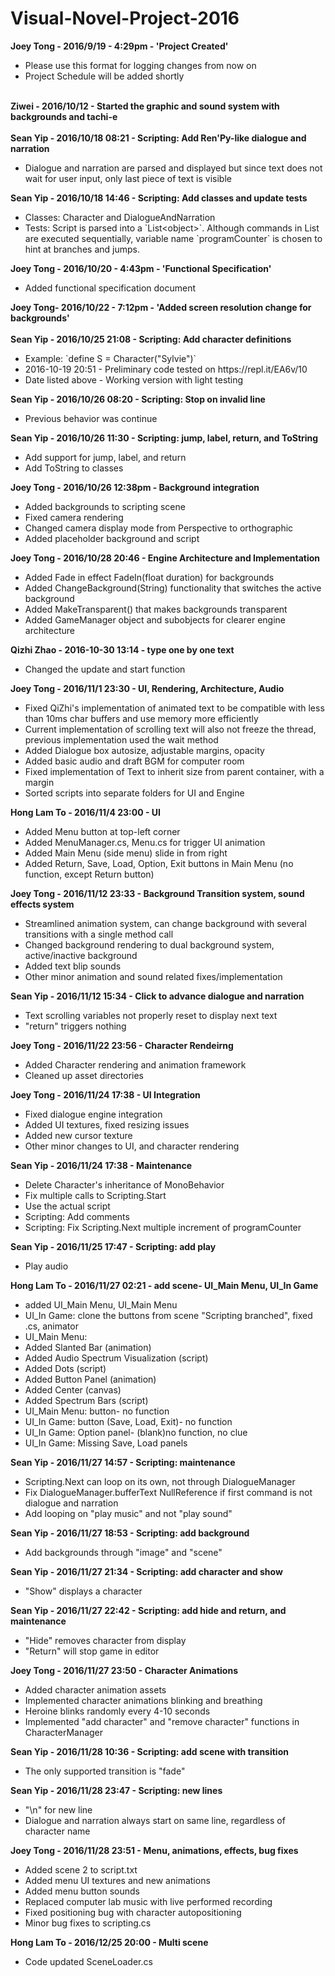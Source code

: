 # Visual-Novel-Project-2016
<b>Joey Tong - 2016/9/19 - 4:29pm - 'Project Created'</b>
<ul>
  <li>Please use this format for logging changes from now on</li>
  <li>Project Schedule will be added shortly</li>
</ul>
<br>
<b>Ziwei - 2016/10/12 -  Started the graphic and sound system with backgrounds and tachi-e</b><br>
<br>
<b>Sean Yip - 2016/10/18 08:21 - Scripting: Add Ren'Py-like dialogue and narration</b>
<ul>
  <li>Dialogue and narration are parsed and displayed but since text does not wait for user input, only last piece of text is visible</li>
</ul>
<b>Sean Yip - 2016/10/18 14:46 - Scripting: Add classes and update tests</b>
<ul>
  <li>Classes: Character and DialogueAndNarration</li>
  <li>Tests: Script is parsed into a `List&ltobject&gt`. Although commands in List are executed sequentially, variable name `programCounter` is chosen to hint at branches and jumps.</li>
</ul>
<b>Joey Tong - 2016/10/20 - 4:43pm - 'Functional Specification'</b>
<ul><li>Added functional specification document</li></ul>
<b> Joey Tong- 2016/10/22 - 7:12pm - 'Added screen resolution change for backgrounds'</b><br>
<br>
<b>Sean Yip - 2016/10/25 21:08 - Scripting: Add character definitions</b>
<ul>
  <li>Example: `define S  = Character("Sylvie")`</li>
  <li>2016-10-19 20:51 - Preliminary code tested on https://repl.it/EA6v/10</li>
  <li>Date listed above - Working version with light testing
</ul>
<b>Sean Yip - 2016/10/26 08:20 - Scripting: Stop on invalid line</b>
<ul>
  <li>Previous behavior was continue</li>
</ul>
<b>Sean Yip - 2016/10/26 11:30 - Scripting: jump, label, return, and ToString</b>
<ul>
  <li>Add support for jump, label, and return</li>
  <li>Add ToString to classes</li>
</ul>
<b>Joey Tong - 2016/10/26 12:38pm - Background integration</b>
<ul><li>Added backgrounds to scripting scene</li>
<li>Fixed camera rendering</li>
<li>Changed camera display mode from Perspective to orthographic</li>
<li>Added placeholder background and script</li>
</ul>
<b>Joey Tong - 2016/10/28 20:46 - Engine Architecture and Implementation</b>
<ul>
<li>Added Fade in effect FadeIn(float duration) for backgrounds</li>
<li>Added ChangeBackground(String) functionality that switches the active background</li>
<li>Added MakeTransparent() that makes backgrounds transparent</li>
<li>Added GameManager object and subobjects for clearer engine architecture</li>
</ul>
<b>Qizhi Zhao - 2016-10-30 13:14 - type one by one text </b>
<ul>
<li>Changed the update and start function </li>
</ul>
<b>Joey Tong - 2016/11/1 23:30 - UI, Rendering, Architecture, Audio</b>
<ul>
<li>Fixed QiZhi's implementation of animated text to be compatible with less than 10ms char buffers and use memory more efficiently</li>
<li>Current implementation of scrolling text will also not freeze the thread, previous implementation used the wait method</li>
<li>Added Dialogue box autosize, adjustable margins, opacity</li>
<li>Added basic audio and draft BGM for computer room</li>
<li>Fixed implementation of Text to inherit size from parent container, with a margin</li>
<li>Sorted scripts into separate folders for UI and Engine</li>
</ul>
<b>Hong Lam To - 2016/11/4 23:00 - UI</b>
<ul>
<li>Added Menu button at top-left corner</li>
<li>Added MenuManager.cs, Menu.cs for trigger UI animation</li>
<li>Added Main Menu (side menu) slide in from right</li>
<li>Added Return, Save, Load, Option, Exit buttons in Main Menu (no function, except Return button)</li>
</ul>
<b>Joey Tong - 2016/11/12 23:33 - Background Transition system, sound effects system</b>
<ul>
<li>Streamlined animation system, can change background with several transitions with a single method call</li>
<li>Changed background rendering to dual background system, active/inactive background</li>
<li>Added text blip sounds</li>
<li>Other minor animation and sound related fixes/implementation</li>
</ul>
<b>Sean Yip - 2016/11/12 15:34 - Click to advance dialogue and narration</b>
<ul>
	<li>Text scrolling variables not properly reset to display next text</li>
	<li>"return" triggers nothing</li>
</ul>
<b>Joey Tong - 2016/11/22 23:56 - Character Rendeirng</b>
<ul>
<li>Added Character rendering and animation framework</li>
<li>Cleaned up asset directories</li>
</ul>
<b>Joey Tong - 2016/11/24 17:38 - UI Integration</b>
<ul>
<li>Fixed dialogue engine integration</li>
<li>Added UI textures, fixed resizing issues</li>
<li>Added new cursor texture</li>
<li>Other minor changes to  UI, and character rendering</li>
</ul>
<b>Sean Yip - 2016/11/24 17:38 - Maintenance</b>
<ul>
	<li>Delete Character's inheritance of MonoBehavior</li>
	<li>Fix multiple calls to Scripting.Start</li>
	<li>Use the actual script</li>
	<li>Scripting: Add comments</li>
	<li>Scripting: Fix Scripting.Next multiple increment of programCounter</li>
</ul>
<b>Sean Yip - 2016/11/25 17:47 - Scripting: add play</b>
<ul>
	<li>Play audio</li>
</ul>
<b>Hong Lam To - 2016/11/27 02:21 - add scene- UI_Main Menu, UI_In Game</b>
<ul>
	<li>added UI_Main Menu, UI_Main Menu</li>
	<li>UI_In Game: clone the buttons from scene "Scripting branched", fixed .cs, animator</li>
	<li>UI_Main Menu: </li>
	<li>Added Slanted Bar (animation)</li>
	<li>Added Audio Spectrum Visualization (script)</li>
	<li>Added Dots (script)</li>
	<li>Added Button Panel (animation)</li>
	<li>Added Center (canvas)</li>
	<li>Added Spectrum Bars (script)</li>
	<li>UI_Main Menu: button- no function</li>
	<li>UI_In Game: button (Save, Load, Exit)- no function</li>
	<li>UI_In Game: Option panel- (blank)no function, no clue</li>
	<li>UI_In Game: Missing Save, Load panels</li>
</ul>
<b>Sean Yip - 2016/11/27 14:57 - Scripting: maintenance</b>
<ul>
	<li>Scripting.Next can loop on its own, not through DialogueManager</li>
	<li>Fix DialogueManager.bufferText NullReference if first command is not dialogue and narration</li>
	<li>Add looping on "play music" and not "play sound"</li>
</ul>
<b>Sean Yip - 2016/11/27 18:53 - Scripting: add background</b>
<ul>
	<li>Add backgrounds through "image" and "scene"</li>
</ul>
<b>Sean Yip - 2016/11/27 21:34 - Scripting: add character and show</b>
<ul>
	<li>"Show" displays a character</li>
</ul>
<b>Sean Yip - 2016/11/27 22:42 - Scripting: add hide and return, and maintenance</b>
<ul>
	<li>"Hide" removes character from display</li>
	<li>"Return" will stop game in editor</li>
</ul>
<b>Joey Tong - 2016/11/27 23:50 - Character Animations</b>
<ul>
<li>Added character animation assets</li>
<li>Implemented character animations blinking and breathing</li>
<li>Heroine blinks randomly every 4-10 seconds</li>
<li>Implemented "add character" and "remove character" functions in CharacterManager</li>
</ul>
<b>Sean Yip - 2016/11/28 10:36 - Scripting: add scene with transition</b>
<ul>
	<li>The only supported transition is "fade"</li>
</ul>
<b>Sean Yip - 2016/11/28 23:47 - Scripting: new lines</b>
<ul>
	<li>"\n" for new line</li>
	<li>Dialogue and narration always start on same line, regardless of character name</li>
</ul>
<b>Joey Tong - 2016/11/28 23:51 - Menu, animations, effects, bug fixes</b>
<ul>
<li>Added scene 2 to script.txt</li>
<li>Added menu UI textures and new animations</li>
<li>Added menu button sounds</li>
<li>Replaced computer lab music with live performed recording</li>
<li>Fixed positioning bug with character autopositioning</li>
<li>Minor bug fixes to scripting.cs</li>
</ul>
<b>Hong Lam To - 2016/12/25 20:00 - Multi scene</b>
<ul>
<li>Code updated SceneLoader.cs</li>
</ul>
